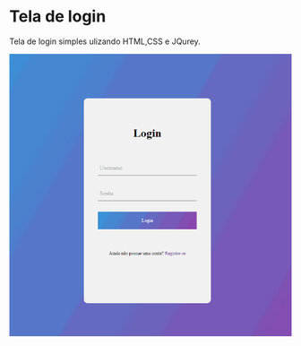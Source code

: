 # Tela de login
Tela de login simples ulizando HTML,CSS e JQurey.

![Login](https://github.com/RuanPr19/Login_Style1/blob/master/login.gif)
